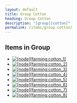 ```yaml
---
layout: default
title: Group Cotton
heading: Group Cotton
description: "[group][cotton]"
permalink: /items/group-cotton/
---
```



## Items in Group

<ul class="list-items">
    <li><a href="{{site.baseurl}}/items/farming-cotton-1/"><img src="{{site.baseurl}}/assets/img/items/itemcubes/farming_cotton_1.png" data-toggle="tooltip" title=" [node][farming:cotton_1]"></a></li>
    <li><a href="{{site.baseurl}}/items/farming-cotton-2/"><img src="{{site.baseurl}}/assets/img/items/itemcubes/farming_cotton_2.png" data-toggle="tooltip" title=" [node][farming:cotton_2]"></a></li>
    <li><a href="{{site.baseurl}}/items/farming-cotton-3/"><img src="{{site.baseurl}}/assets/img/items/itemcubes/farming_cotton_3.png" data-toggle="tooltip" title=" [node][farming:cotton_3]"></a></li>
    <li><a href="{{site.baseurl}}/items/farming-cotton-4/"><img src="{{site.baseurl}}/assets/img/items/itemcubes/farming_cotton_4.png" data-toggle="tooltip" title=" [node][farming:cotton_4]"></a></li>
    <li><a href="{{site.baseurl}}/items/farming-cotton-5/"><img src="{{site.baseurl}}/assets/img/items/itemcubes/farming_cotton_5.png" data-toggle="tooltip" title=" [node][farming:cotton_5]"></a></li>
    <li><a href="{{site.baseurl}}/items/farming-cotton-6/"><img src="{{site.baseurl}}/assets/img/items/itemcubes/farming_cotton_6.png" data-toggle="tooltip" title=" [node][farming:cotton_6]"></a></li>
    <li><a href="{{site.baseurl}}/items/farming-cotton-7/"><img src="{{site.baseurl}}/assets/img/items/itemcubes/farming_cotton_7.png" data-toggle="tooltip" title=" [node][farming:cotton_7]"></a></li>
    <li><a href="{{site.baseurl}}/items/farming-cotton-8/"><img src="{{site.baseurl}}/assets/img/items/itemcubes/farming_cotton_8.png" data-toggle="tooltip" title=" [node][farming:cotton_8]"></a></li>
</ul>
